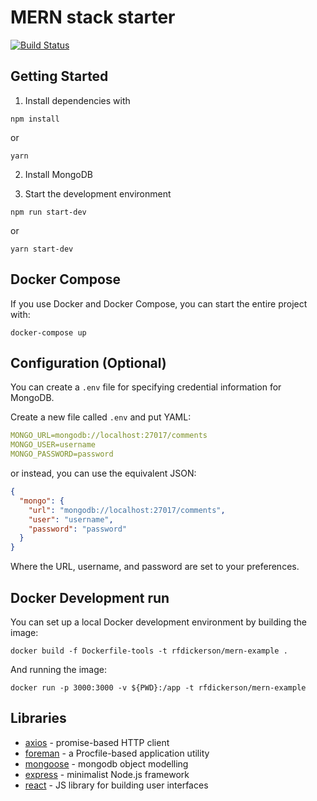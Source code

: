 # MERN stack starter

[![Build Status](https://travis-ci.org/rfdickerson/mern-example.svg?branch=master)](https://travis-ci.org/rfdickerson/mern-example)

## Getting Started

1. Install dependencies with 

  ```
  npm install
  ```
  
  or 
  
  ```
  yarn
  ````

2. Install MongoDB
  
3. Start the development environment

  ```
  npm run start-dev
  ```
  
  or 
  
  ```
  yarn start-dev
  ```

## Docker Compose

If you use Docker and Docker Compose, you can start the entire project with:

```
docker-compose up
```
 
## Configuration (Optional)

You can create a `.env` file for specifying credential information for MongoDB. 

Create a new file called `.env` and put YAML:

```yaml
MONGO_URL=mongodb://localhost:27017/comments
MONGO_USER=username
MONGO_PASSWORD=password
```

or instead, you can use the equivalent JSON:

```json
{
  "mongo": {
    "url": "mongodb://localhost:27017/comments",
    "user": "username",
    "password": "password"
  }
}
```

Where the URL, username, and password are set to your preferences.

## Docker Development run

You can set up a local Docker development environment by building the image:

```
docker build -f Dockerfile-tools -t rfdickerson/mern-example .
```

And running the image:

```
docker run -p 3000:3000 -v ${PWD}:/app -t rfdickerson/mern-example
```

## Libraries

  - [axios](https://github.com/mzabriskie/axios) - promise-based HTTP client
  - [foreman](https://github.com/strongloop/node-foreman) - a Procfile-based application utility
  - [mongoose](http://mongoosejs.com/) - mongodb object modelling
  - [express](https://expressjs.com/) - minimalist Node.js framework
  - [react](https://facebook.github.io/react/) - JS library for building user interfaces
